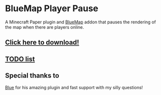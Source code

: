 # BlueMap Player Pause
A Minecraft Paper plugin and [BlueMap](https://github.com/BlueMap-Minecraft/BlueMap) addon that pauses the rendering of the map when there are players online.

## [Click here to download!](../../releases/latest)

## [TODO list](../../projects/1?fullscreen=true)

## Special thanks to
[Blue](https://github.com/TBlueF) for his amazing plugin and fast support with my silly questions!
